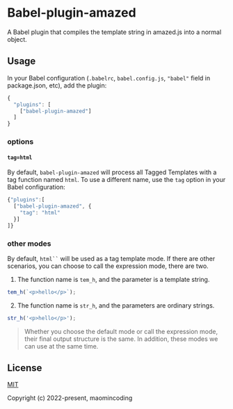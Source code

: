 # Babel-plugin-amazed

A Babel plugin that compiles the template string in amazed.js into a normal object.

## Usage

In your Babel configuration (`.babelrc`, `babel.config.js`, `"babel"` field in package.json, etc), add the plugin:

```js
{
  "plugins": [
    ["babel-plugin-amazed"]
  ]
}
```

### options

#### `tag=html`

By default, `babel-plugin-amazed` will process all Tagged Templates with a tag function named `html`. To use a different name, use the `tag` option in your Babel configuration:

```js
{"plugins":[
  ["babel-plugin-amazed", {
    "tag": "html"
  }]
]}
```

### other modes

By default, ` html`` ` will be used as a tag template mode. If there are other scenarios, you can choose to call the expression mode, there are two.

1. The function name is `tem_h`, and the parameter is a template string.

```js
tem_h(`<p>hello</p>`);
```

2. The function name is `str_h`, and the parameters are ordinary strings.

```js
str_h('<p>hello</p>');
```

> Whether you choose the default mode or call the expression mode, their final output structure is the same. In addition, these modes we can use at the same time.

## License

[MIT](http://opensource.org/licenses/MIT)

Copyright (c) 2022-present, maomincoding
